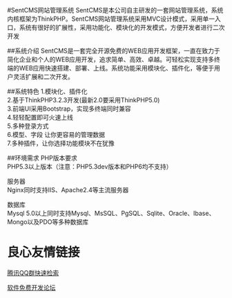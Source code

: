 #SentCMS网站管理系统
SentCMS是本公司自主研发的一套网站管理系统，系统内核框架为ThinkPHP。SentCMS网站管理系统采用MVC设计模式，采用单一入口，系统有很好的扩展性，采用功能化、模块化的开发模式，方便开发者进行二次开发

##系统介绍
SentCMS是一套完全开源免费的WEB应用开发框架，一直在致力于简化企业和个人的WEB应用开发，追求简单、高效、卓越。可轻松实现支持多终端的WEB应用快速搭建、部署、上线。系统功能采用模块化、插件化，等便于用户灵活扩展和二次开发。

##系统特色
1.模块化、插件化  
2.基于ThinkPHP3.2.3开发(最新2.0要采用ThinkPHP5.0)  
3.前端UI采用Bootstrap，实现多终端同时兼容  
4.轻轻配置即可火速上线  
5.多种登录方式  
6.模型、字段 让你更容易的管理数据  
7.多种插件，让你选择功能模块不在犹豫  

##环境需求
PHP版本要求  
PHP5.3以上版本（注意：PHP5.3dev版本和PHP6均不支持）

服务器  
Nginx同时支持IIS、Apache2.4等主流服务器  

数据库  
Mysql 5.0以上同时支持Mysql、MsSQL、PgSQL、Sqlite、Oracle、Ibase、Mongo以及PDO等多种数据库  

 # 良心友情链接

[腾讯QQ群快速检索](http://u.720life.cn/s/8cf73f7c)

[软件免费开发论坛](http://u.720life.cn/s/bbb01dc0)